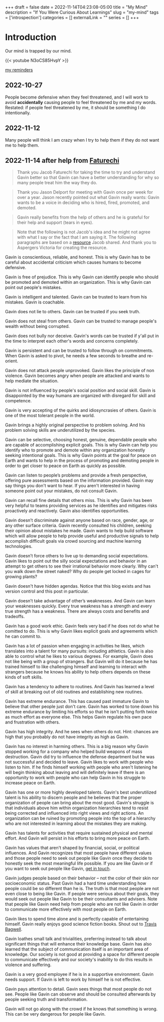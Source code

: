 +++ 
draft = false
date = 2022-11-14T04:23:08-05:00
title = "My Mind"
description = "If You Were Curious About Learnings"
slug = "my-mind" 
tags = ['introspection']
categories = []
externalLink = ""
series = []
+++

# Introduction

Our mind is trapped by our mind.

{{< youtube N3oCS85HvpY >}}

[my reminders](/posts/reminders)

## 2022-10-27

People become defensive when they feel threatened, and I will work to avoid **accidentally** causing people to feel threatened by me and my words.  Restated: if people feel threatened by me, it should be something I do intentionally.

## 2022-11-12

Many people will think I am crazy when I try to help them if they do not want me to help them.

## 2022-11-14 after help from [Faturechi](https://www.youtube.com/c/faturechi)

> Thank you Jacob Faturechi for taking the time to try and understand Gavin better so that Gavin can have a better understanding for why so many people treat him the way they do.

> Thank you Jason Delport for meeting with Gavin once per week for over a year. Jason recently pointed out what Gavin really wants: Gavin wants to be a voice in deciding who is hired, fired, promoted, and demoted.

> Gavin really benefits from the help of others and he is grateful for their help and support (tears in eyes).

> Note that the following is not Jacob's idea and he might not agree with what I say or the fact that I am saying it.  The following paragraphs are based on a [resource](https://aspergersvic.org.au/page-18136) Jacob shared.  And thank you to Aspergers Victoria for creating the resource.

Gavin is conscientious, reliable, and honest.  This is why Gavin has to be careful about accidental criticism which causes humans to become defensive.

Gavin is free of prejudice.  This is why Gavin can identify people who should be promoted and demoted within an organization.  This is why Gavin can point out people's mistakes.

Gavin is intelligent and talented.  Gavin can be trusted to learn from his mistakes.  Gavin is coachable.

Gavin does not lie to others.  Gavin can be trusted if you seek truth.

Gavin does not steal from others.  Gavin can be trusted to manage people's wealth without being corrupted.

Gavin does not bully nor deceive.  Gavin's words can be trusted if y'all put in the time to interpret each other's words and concerns completely.

Gavin is persistent and can be trusted to follow through on commitments.  When Gavin is asked to pivot, he needs a few seconds to breathe and re-orient.

Gavin does not attack people unprovoked.  Gavin likes the principle of non violence.  Gavin becomes angry when people are attacked and wants to help mediate the situation.

Gavin is not influenced by people's social position and social skill.  Gavin is disappointed by the way humans are organized with disregard for skill and competence.

Gavin is very accepting of the quirks and idiosyncrasies of others.  Gavin is one of the most tolerant people in the world.

Gavin brings a highly original perspective to problem solving.  And his problem solving skills are underutilized by the species.

Gavin can be selective, choosing honest, genuine, dependable people who are capable of accomplishing explicit goals.  This is why Gavin can help you identify who to promote and demote within any organization honestly seeking intentional goals.  This is why Gavin points at the goal for peace on Earth and wants to help in the process of promoting and demoting people in order to get closer to peace on Earth as quickly as possible.

Gavin can listen to people’s problems and provide a fresh perspective, offering pure assessments based on the information provided.  Gavin may say things you don't want to hear.  If you aren't interested in having someone point out your mistakes, do not consult Gavin.

Gavin can recall fine details that others miss.  This is why Gavin has been very helpful to teams providing services as he identifies and mitigates risks proactively and reactively.  Gavin also identifies opportunities.

Gavin doesn’t discriminate against anyone based on race, gender, age, or any other surface criteria.  Gavin recently consulted his children, seeking their opinion about mistakes he made.  Gavin wants to help build software which will allow people to help provide useful and productive signals to help accomplish difficult goals via crowd sourcing and machine learning technologies.

Gavin doesn’t force others to live up to demanding social expectations.  Gavin likes to point out the silly social expectations and behavior in an attempt to get others to see their irrational behavior more clearly.  Why can't you walk down the street naked?  Why do people get locked in cages for growing plants?

Gavin doesn't have hidden agendas.  Notice that this blog exists and has version control and this post in particular.

Gavin doesn’t take advantage of other’s weaknesses.  And Gavin can learn your weaknesses quickly.  Every true weakness has a strength and every true strength has a weakness.  There are always costs and benefits and tradeoffs.

Gavin has a good work ethic.  Gavin feels very bad if he does not do what he comitted to do.  This is why Gavin likes explicit goals and agreements which he can commit to.

Gavin has a lot of passion when engaging in activities he likes, which translates into a talent for many pursuits: including athletics.  Gavin is also able to control what he likes to various degrees.  For example, Gavin does not like being with a group of strangers.  But Gavin will do it because he has trained himself to like challenging himself and learning to interact with strangers because he knows his ability to help others depends on these kinds of soft skills.

Gavin has a tendency to adhere to routines.  And Gavin has learned a level of skill at breaking out of old routines and establishing new routines.

Gavin has extreme endurance.  This has caused past immature Gavin to believe that other people just don't care.  Gavin has worked to tone down his extreme endurance by limiting his efforts so that he isn't putting forth twice as much effort as everyone else.  This helps Gavin regulate his own pace and frustration with others.

Gavin has high integrity.  And he sees when others do not.  Hint: chances are high that you probably do not have integrity as high as Gavin.

Gavin has no interest in harming others.  This is a big reason why Gavin stopped working for a company who helped build weapons of mass destruction.  Gavin did try to influence the defense department but he was not successful and decided to leave.  Gavin likes to work with people who listen to him.  If he finds himself working with people who aren't listening he will begin thinking about leaving and will definitely leave if there is an opportunity to work with people who can help Gavin in his struggle to increase peace on Earth.

Gavin has one or more highly developed talents.  Gavin's best underutilized talent is his ability to discern people and he believes that the proper organization of people can bring about the most good.  Gavin's struggle is that individuals above him within organization hierarchies tend to resist being corrected and influenced into right views and right actions.  An organization can be ruined by promoting people into the top of a hierarchy who are not interested in learning about the mistakes they are making.

Gavin has talents for activities that require sustained physical and mental effort.  And Gavin will persist in his efforts to bring more peace on Earth.

Gavin has values that aren't shaped by financial, social, or political influences.  And Gavin recognizes that most people have different values and those people need to seek out people like Gavin once they decide to honestly seek the most meaningful life possible.  If you are like Gavin or if you want to seek out people like Gavin, [get in touch](/contact).

Gavin judges people based on their behavior – not the color of their skin nor socioeconomic status.  Past Gavin had a hard time understanding how people could be so different than he is.  The truth is that most people are not even close to being like Gavin.  If people were serious about their goals, they would seek out people like Gavin to be their consultants and advisers.  Note that people like Gavin need help from people who are not like Gavin in order to communicate more effectively with most people on Earth.

Gavin likes to spend time alone and is perfectly capable of entertaining himself.  Gavin really enjoys good science fiction books.  Shout out to [Travis Bagwell](https://travisbagwell.com/).

Gavin loathes small talk and trivialities, preferring instead to talk about significant things that will enhance their knowledge base.  Gavin has also learned that the subject of communication itself is an important area of knowledge. Our society is not good at providing a space for different people to communicate effectively and our society's inability to do this results in violence and suffering.

Gavin is a very good employee if he is in a supportive environment.  Gavin needs support.  If Gavin is left to work by himself he is not effective.

Gavin pays attention to detail.  Gavin sees things that most people do not see.  People like Gavin can observe and should be consulted afterwards by people seeking truth and transformation.

Gavin will not go along with the crowd if he knows that something is wrong.  This can be very dangerous for people like Gavin.
